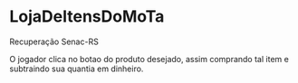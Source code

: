 # LojaDeItensDoMoTa
Recuperação Senac-RS

O jogador clica no botao do produto desejado, assim comprando tal item e subtraindo sua quantia em dinheiro.
